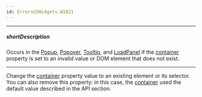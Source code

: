```yaml
---
id: ErrorsUIWidgets.W1021
---
```

---
##### shortDescription
Occurs in the [Popup](/Documentation/ApiReference/UI_Components/dxPopup/), [Popover](/Documentation/ApiReference/UI_Components/dxPopover/), [Tooltip](/Documentation/ApiReference/UI_Components/dxTooltip/), and [LoadPanel](/Documentation/ApiReference/UI_Components/dxLoadPanel/) if the [container](/Documentation/ApiReference/UI_Components/dxPopup/Configuration/#container) property is set to an invalid value or DOM element that does not exist.

---
Change the [container](/Documentation/ApiReference/UI_Components/dxPopup/Configuration/#container) property value to an existing element or its selector. You can also remove this property: in this case, the [container](/Documentation/ApiReference/UI_Components/dxPopup/Configuration/#container) used the default value described in the API section.